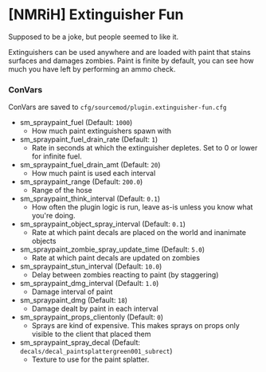 # [NMRiH] Extinguisher Fun
Supposed to be a joke, but people seemed to like it. 

Extinguishers can be used anywhere and are loaded with paint that stains surfaces and damages zombies.
Paint is finite by default, you can see how much you have left by performing an ammo check.

### ConVars

ConVars are saved to `cfg/sourcemod/plugin.extinguisher-fun.cfg`

- sm_spraypaint_fuel (Default: `1000`)
  - How much paint extinguishers spawn with
- sm_spraypaint_fuel_drain_rate (Default: `1`)
  - Rate in seconds at which the extinguisher depletes. Set to 0 or lower for infinite fuel.
- sm_spraypaint_fuel_drain_amt (Default: `20`)
  - How much paint is used each interval
- sm_spraypaint_range (Default: `200.0`)
  - Range of the hose
- sm_spraypaint_think_interval (Default: `0.1`)
  - How often the plugin logic is run, leave as-is unless you know what you're doing.
- sm_spraypaint_object_spray_interval (Default: `0.1`)
  - Rate at which paint decals are placed on the world and inanimate objects
- sm_spraypaint_zombie_spray_update_time (Default: `5.0`)
  - Rate at which paint decals are updated on zombies
- sm_spraypaint_stun_interval (Default: `10.0`)
  - Delay between zombies reacting to paint (by staggering)
- sm_spraypaint_dmg_interval (Default: `1.0`)
  - Damage interval of paint
- sm_spraypaint_dmg (Default: `18`)
  - Damage dealt by paint in each interval
- sm_spraypaint_props_clientonly (Default: `0`)
  - Sprays are kind of expensive. This makes sprays on props only visible to the client that placed them
- sm_spraypaint_spray_decal (Default: `decals/decal_paintsplattergreen001_subrect`)
  - Texture to use for the paint splatter. 
